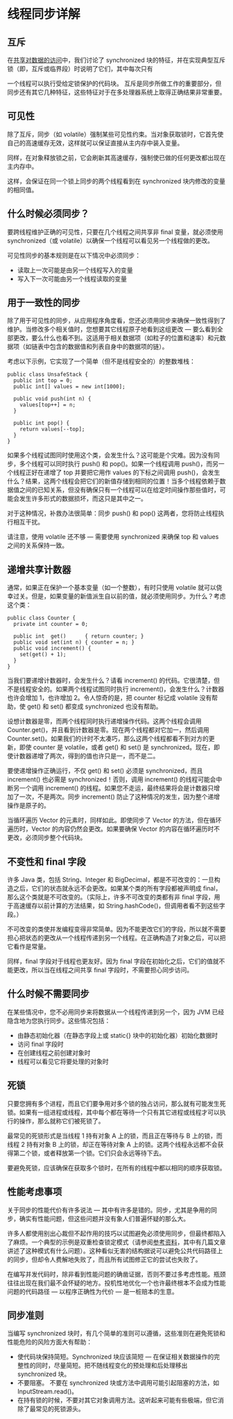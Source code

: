 # 线程同步详解

## 互斥

在[共享对数据的访问](shared.md)中，我们讨论了 synchronized 块的特征，并在实现典型互斥锁（即，互斥或临界段）时说明了它们，其中每次只有

一个线程可以执行受给定锁保护的代码块。
互斥是同步所做工作的重要部分，但同步还有其它几种特征，这些特征对于在多处理器系统上取得正确结果非常重要。

## 可见性

除了互斥，同步（如 volatile）强制某些可见性约束。当对象获取锁时，它首先使自己的高速缓存无效，这样就可以保证直接从主内存中装入变量。

同样，在对象释放锁之前，它会刷新其高速缓存，强制使已做的任何更改都出现在主内存中。

这样，会保证在同一个锁上同步的两个线程看到在 synchronized 块内修改的变量的相同值。

## 什么时候必须同步？

要跨线程维护正确的可见性，只要在几个线程之间共享非 final 变量，就必须使用 synchronized（或 volatile）以确保一个线程可以看见另一个线程做的更改。

可见性同步的基本规则是在以下情况中必须同步：

* 	读取上一次可能是由另一个线程写入的变量
* 	写入下一次可能由另一个线程读取的变量

## 用于一致性的同步
除了用于可见性的同步，从应用程序角度看，您还必须用同步来确保一致性得到了维护。当修改多个相关值时，您想要其它线程原子地看到这组更改 ― 要么看到全部更改，要么什么也看不到。这适用于相关数据项（如粒子的位置和速率）和元数据项（如链表中包含的数据值和列表自身中的数据项的链）。

考虑以下示例，它实现了一个简单（但不是线程安全的）的整数堆栈：

```
public class UnsafeStack {
  public int top = 0;
  public int[] values = new int[1000];

  public void push(int n) {
    values[top++] = n;
  }

  public int pop() {
    return values[--top];
  }
}
```

如果多个线程试图同时使用这个类，会发生什么？这可能是个灾难。因为没有同步，多个线程可以同时执行 push() 和 pop()。如果一个线程调用 push()，而另一个线程正好在递增了 top 并要把它用作 values 的下标之间调用 push()，会发生什么？结果，这两个线程会把它们的新值存储到相同的位置！当多个线程依赖于数据值之间的已知关系，但没有确保只有一个线程可以在给定时间操作那些值时，可能会发生许多形式的数据损坏，而这只是其中之一。

对于这种情况，补救办法很简单：同步 push() 和 pop() 这两者，您将防止线程执行相互干扰。

请注意，使用 volatile 还不够 ― 需要使用 synchronized 来确保 top 和 values 之间的关系保持一致。


## 递增共享计数器

通常，如果正在保护一个基本变量（如一个整数），有时只使用 volatile 就可以侥幸过关。但是，如果变量的新值派生自以前的值，就必须使用同步。为什么？考虑这个类：

```
public class Counter {
  private int counter = 0;

  public int  get()      { return counter; }
  public void set(int n) { counter = n; }
  public void increment() {
    set(get() + 1);
  }
}
```

当我们要递增计数器时，会发生什么？请看 increment() 的代码。它很清楚，但不是线程安全的。如果两个线程试图同时执行 increment()，会发生什么？计数器也许会增加 1，也许增加 2。令人惊奇的是，把 counter 标记成 volatile 没有帮助，使 get() 和 set() 都变成 synchronized 也没有帮助。

设想计数器是零，而两个线程同时执行递增操作代码。这两个线程会调用 Counter.get()，并且看到计数器是零。现在两个线程都对它加一，然后调用 Counter.set()。如果我们的计时不太凑巧，那么这两个线程都看不到对方的更新，即使 counter 是 volatile，或者 get() 和 set() 是 synchronized。现在，即使计数器递增了两次，得到的值也许只是一，而不是二。

要使递增操作正确运行，不仅 get() 和 set() 必须是 synchronized，而且 increment() 也必需是 synchronized！否则，调用 increment() 的线程可能会中断另一个调用 increment() 的线程。如果您不走运，最终结果将会是计数器只增加了一次，不是两次。同步 increment() 防止了这种情况的发生，因为整个递增操作是原子的。

当循环遍历 Vector 的元素时，同样如此。即使同步了 Vector 的方法，但在循环遍历时，Vector 的内容仍然会更改。如果要确保 Vector 的内容在循环遍历时不更改，必须同步整个代码块。

## 不变性和 final 字段
许多 Java 类，包括 String、Integer 和 BigDecimal，都是不可改变的：一旦构造之后，它们的状态就永远不会更改。如果某个类的所有字段都被声明成 final，那么这个类就是不可改变的。（实际上，许多不可改变的类都有非 final 字段，用于高速缓存以前计算的方法结果，如 String.hashCode()，但调用者看不到这些字段。）

不可改变的类使并发编程变得非常简单。因为不能更改它们的字段，所以就不需要担心把状态的更改从一个线程传递到另一个线程。在正确构造了对象之后，可以把它看作是常量。

同样，final 字段对于线程也更友好。因为 final 字段在初始化之后，它们的值就不能更改，所以当在线程之间共享 final 字段时，不需要担心同步访问。

## 什么时候不需要同步

在某些情况中，您不必用同步来将数据从一个线程传递到另一个，因为 JVM 已经隐含地为您执行同步。这些情况包括：

* 由静态初始化器（在静态字段上或 static{} 块中的初始化器）初始化数据时
* 访问 final 字段时
* 在创建线程之前创建对象时
* 线程可以看见它将要处理的对象时

## 死锁
只要您拥有多个进程，而且它们要争用对多个锁的独占访问，那么就有可能发生死锁。如果有一组进程或线程，其中每个都在等待一个只有其它进程或线程才可以执行的操作，那么就称它们被死锁了。 

最常见的死锁形式是当线程 1 持有对象 A 上的锁，而且正在等待与 B 上的锁，而线程 2 持有对象 B 上的锁，却正在等待对象 A 上的锁。这两个线程永远都不会获得第二个锁，或者释放第一个锁。它们只会永远等待下去。

要避免死锁，应该确保在获取多个锁时，在所有的线程中都以相同的顺序获取锁。

## 性能考虑事项
关于同步的性能代价有许多说法 ― 其中有许多是错的。同步，尤其是争用的同步，确实有性能问题，但这些问题并没有象人们普遍怀疑的那么大。

许多人都使用别出心裁但不起作用的技巧以试图避免必须使用同步，但最终都陷入了麻烦。一个典型的示例是双重检查锁定模式（请参阅[参考资料](https://www.ibm.com/developerworks/cn/education/java/j-threads/j-threads.html#resources)，其中有几篇文章讲述了这种模式有什么问题）。这种看似无害的结构据说可以避免公共代码路径上的同步，但却令人费解地失败了，而且所有试图修正它的尝试也失败了。

在编写并发代码时，除非看到性能问题的确凿证据，否则不要过多考虑性能。瓶颈往往出现在我们最不会怀疑的地方。投机性地优化一个也许最终根本不会成为性能问题的代码路径 ― 以程序正确性为代价 ― 是一桩赔本的生意。

## 同步准则
当编写 synchronized 块时，有几个简单的准则可以遵循，这些准则在避免死锁和性能危险的风险方面大有帮助：

* 使代码块保持简短。Synchronized 块应该简短 ― 在保证相关数据操作的完整性的同时，尽量简短。把不随线程变化的预处理和后处理移出 synchronized 块。
* 不要阻塞。 不要在 synchronized 块或方法中调用可能引起阻塞的方法，如 InputStream.read()。
* 在持有锁的时候，不要对其它对象调用方法。这听起来可能有些极端，但它消除了最常见的死锁源头。


